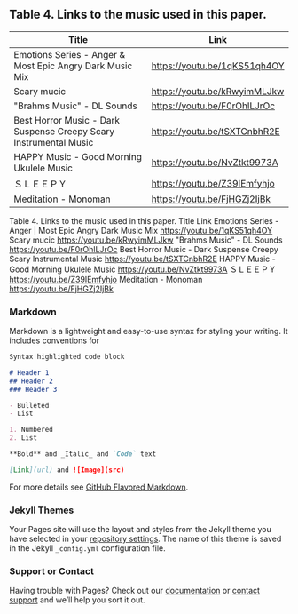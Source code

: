 ## Table 4. Links to the music used in this paper.

Title | Link
------------ | -------------
Emotions Series - Anger & Most Epic Angry Dark Music Mix | https://youtu.be/1qKS51qh4OY
Scary mucic | https://youtu.be/kRwyimMLJkw
"Brahms Music" - DL Sounds | https://youtu.be/F0rOhlLJrOc
Best Horror Music - Dark Suspense Creepy Scary Instrumental Music | https://youtu.be/tSXTCnbhR2E
HAPPY Music - Good Morning Ukulele Music | https://youtu.be/NvZtkt9973A
ＳＬＥＥＰＹ | https://youtu.be/Z39IEmfyhjo
Meditation - Monoman | https://youtu.be/FjHGZj2IjBk


Table 4. Links to the music used in this paper.
Title
Link
Emotions Series - Anger | Most Epic Angry Dark Music Mix
https://youtu.be/1qKS51qh4OY
Scary mucic
https://youtu.be/kRwyimMLJkw
"Brahms Music" - DL Sounds
https://youtu.be/F0rOhlLJrOc
Best Horror Music - Dark Suspense Creepy Scary Instrumental Music
https://youtu.be/tSXTCnbhR2E
HAPPY Music - Good Morning Ukulele Music
https://youtu.be/NvZtkt9973A
ＳＬＥＥＰＹ
https://youtu.be/Z39IEmfyhjo
Meditation - Monoman
https://youtu.be/FjHGZj2IjBk

### Markdown

Markdown is a lightweight and easy-to-use syntax for styling your writing. It includes conventions for

```markdown
Syntax highlighted code block

# Header 1
## Header 2
### Header 3

- Bulleted
- List

1. Numbered
2. List

**Bold** and _Italic_ and `Code` text

[Link](url) and ![Image](src)
```

For more details see [GitHub Flavored Markdown](https://guides.github.com/features/mastering-markdown/).

### Jekyll Themes

Your Pages site will use the layout and styles from the Jekyll theme you have selected in your [repository settings](https://github.com/whehd16/whehd16.github.io/settings). The name of this theme is saved in the Jekyll `_config.yml` configuration file.

### Support or Contact

Having trouble with Pages? Check out our [documentation](https://help.github.com/categories/github-pages-basics/) or [contact support](https://github.com/contact) and we’ll help you sort it out.
